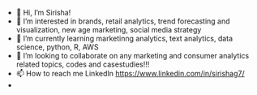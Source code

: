 - 👋 Hi, I’m Sirisha!
- 👀 I’m interested in brands, retail analytics, trend forecasting and visualization, new age marketing, social media strategy
- 🌱 I’m currently learning marketinng analytics, text analytics, data science, python, R, AWS
- 💞️ I’m looking to collaborate on any marketing and consumer analytics related topics, codes and casestudies!!!
- 📫 How to reach me LinkedIn https://www.linkedin.com/in/sirishag7/
-

<!---
Siri-7/Siri-7 is a ✨ special ✨ repository because its `README.md` (this file) appears on your GitHub profile.
You can click the Preview link to take a look at your changes.
--->
